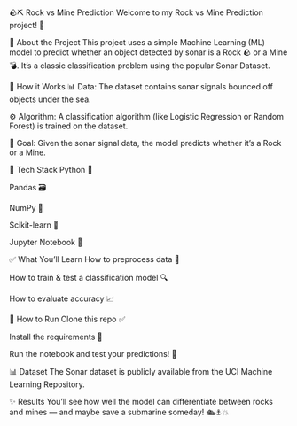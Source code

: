 🪨⛏️ Rock vs Mine Prediction
Welcome to my Rock vs Mine Prediction project! 🎉

📌 About the Project
This project uses a simple Machine Learning (ML) model to predict whether an object detected by sonar is a Rock 🪨 or a Mine 💣. It’s a classic classification problem using the popular Sonar Dataset.

🚀 How it Works
📊 Data: The dataset contains sonar signals bounced off objects under the sea.

⚙️ Algorithm: A classification algorithm (like Logistic Regression or Random Forest) is trained on the dataset.

🎯 Goal: Given the sonar signal data, the model predicts whether it’s a Rock or a Mine.

🧰 Tech Stack
Python 🐍

Pandas 🗃️

NumPy 🔢

Scikit-learn 🤖

Jupyter Notebook 📒

✅ What You’ll Learn
How to preprocess data 🧹

How to train & test a classification model 🔍

How to evaluate accuracy 📈

📁 How to Run
Clone this repo ✅

Install the requirements 🔧

Run the notebook and test your predictions! 🚀

📊 Dataset
The Sonar dataset is publicly available from the UCI Machine Learning Repository.

✨ Results
You’ll see how well the model can differentiate between rocks and mines — and maybe save a submarine someday! 🛳️⚓💥
